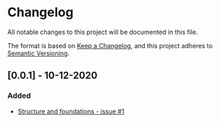 # Changelog
All notable changes to this project will be documented in this file.

The format is based on [Keep a Changelog](https://keepachangelog.com/en/1.0.0/),
and this project adheres to [Semantic Versioning](https://semver.org/spec/v2.0.0.html).

## [0.0.1] - 10-12-2020

### Added
- [Structure and foundations - issue #1](https://github.com/rssviana/foribus-oraculi/issues/1)

